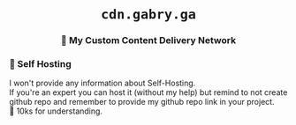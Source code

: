 <div align="center">

# `cdn.gabry.ga`


### 🍬 My Custom Content Delivery Network

</div>

### 🍹 Self Hosting 
I won't provide any information about Self-Hosting.  
If you're an expert you can host it (without my help) but remind to not create github repo and remember to provide my github repo link in your project.  
💙 10ks for understanding.
